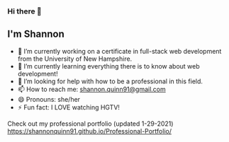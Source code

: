 ### Hi there 👋

## I'm Shannon

- 🔭 I’m currently working on a certificate in full-stack web development from the University of New Hampshire.
- 🌱 I’m currently learning everything there is to know about web development!
- 🤔 I’m looking for help with how to be a professional in this field.
- 📫 How to reach me: shannon.quinn91@gmail.com
- 😄 Pronouns: she/her
- ⚡ Fun fact: I LOVE watching HGTV!

Check out my professional portfolio (updated 1-29-2021) https://shannonquinn91.github.io/Professional-Portfolio/
